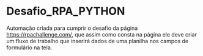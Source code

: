 ﻿# Desafio_RPA_PYTHON
Automação criada para cumprir o desafio da página https://rpachallenge.com/, que assim como consta na página ele deve criar um fluxo de trabalho que inserirá dados de uma planilha nos campos de formulário na tela.
